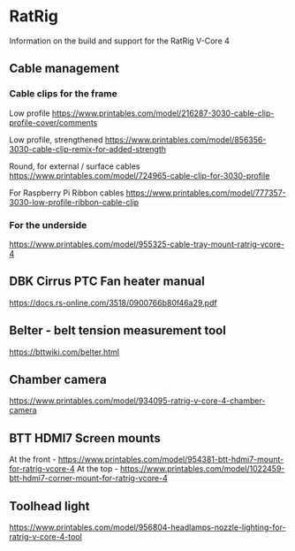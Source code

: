 # RatRig
Information on the build and support for the RatRig V-Core 4

## Cable management
### Cable clips for the frame
Low profile
https://www.printables.com/model/216287-3030-cable-clip-profile-cover/comments

Low profile, strengthened
https://www.printables.com/model/856356-3030-cable-clip-remix-for-added-strength

Round, for external / surface cables
https://www.printables.com/model/724965-cable-clip-for-3030-profile

For Raspberry Pi Ribbon cables
https://www.printables.com/model/777357-3030-low-profile-ribbon-cable-clip

### For the underside
https://www.printables.com/model/955325-cable-tray-mount-ratrig-vcore-4

## DBK Cirrus PTC Fan heater manual
https://docs.rs-online.com/3518/0900766b80f46a29.pdf

## Belter - belt tension measurement tool
https://bttwiki.com/belter.html

## Chamber camera
https://www.printables.com/model/934095-ratrig-v-core-4-chamber-camera

## BTT HDMI7 Screen mounts
At the front - https://www.printables.com/model/954381-btt-hdmi7-mount-for-ratrig-vcore-4
At the top - https://www.printables.com/model/1022459-btt-hdmi7-corner-mount-for-ratrig-vcore-4

## Toolhead light
https://www.printables.com/model/956804-headlamps-nozzle-lighting-for-ratrig-v-core-4-tool



